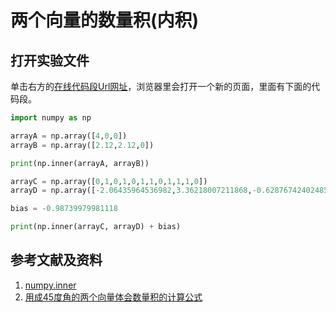 # 两个向量的数量积(内积)

## 打开实验文件

单击右方的[在线代码段Url网址](http://www.pythontutor.com/visualize.html#code=import%20numpy%20as%20np%0A%0AarrayA%20%3D%20np.array%28%5B4,0,0%5D%29%0AarrayB%20%3D%20np.array%28%5B2.12,2.12,0%5D%29%0A%0Aprint%28np.inner%28arrayA,%20arrayB%29%29%0A%0AarrayC%20%3D%20np.array%28%5B0,1,0,1,0,1,1,0,1,1,1,0%5D%29%0AarrayD%20%3D%20np.array%28%5B-2.06435964536982,3.36218007211868,-0.628767424024859,-6.62350000397214,-0.327586812055479,-6.00811845087255,-2.57612599221276,12.2248103400252,-1.78245158375325,-8.61919831628837,13.895354849534,-1.3772261177545%5D%29%0A%0Abias%20%3D%20-0.98739979981118%0A%0Aprint%28np.inner%28arrayC,%20arrayD%29%20%2B%20bias%29&cumulative=false&curInstr=0&heapPrimitives=nevernest&mode=display&origin=opt-frontend.js&py=py3anaconda&rawInputLstJSON=%5B%5D&textReferences=false)，浏览器里会打开一个新的页面，里面有下面的代码段。

```python
import numpy as np

arrayA = np.array([4,0,0])
arrayB = np.array([2.12,2.12,0])

print(np.inner(arrayA, arrayB))

arrayC = np.array([0,1,0,1,0,1,1,0,1,1,1,0])
arrayD = np.array([-2.06435964536982,3.36218007211868,-0.628767424024859,-6.62350000397214,-0.327586812055479,-6.00811845087255,-2.57612599221276,12.2248103400252,-1.78245158375325,-8.61919831628837,13.895354849534,-1.3772261177545])

bias = -0.98739979981118

print(np.inner(arrayC, arrayD) + bias)
```

## 参考文献及资料

1. [numpy.inner](https://numpy.org/devdocs/reference/generated/numpy.inner.html#numpy.inner)
2. [用成45度角的两个向量体会数量积的计算公式](https://github.com/quanbinn/Learn-Mathematical-Olympiad-The-Interactive-Way/blob/master/chapters/%E7%BA%BF%E6%80%A7%E4%BB%A3%E6%95%B0/%E7%94%A8%E6%88%9045%E5%BA%A6%E8%A7%92%E7%9A%84%E4%B8%A4%E4%B8%AA%E5%90%91%E9%87%8F%E4%BD%93%E4%BC%9A%E6%95%B0%E9%87%8F%E7%A7%AF%E7%9A%84%E8%AE%A1%E7%AE%97%E5%85%AC%E5%BC%8F.md)
